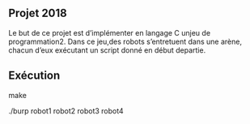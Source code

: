  ## Projet 2018
 
 Le but de ce projet est d’implémenter en langage C unjeu de programmation2. Dans ce jeu,des robots s’entretuent dans une arène, chacun d’eux exécutant un script donné en début departie. 
 
 ## Exécution
  make
  
 ./burp robot1 robot2 robot3 robot4
